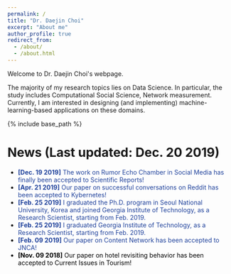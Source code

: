 ```yaml
---
permalink: /
title: "Dr. Daejin Choi"
excerpt: "About me"
author_profile: true
redirect_from: 
  - /about/
  - /about.html
---
```


Welcome to Dr. Daejin Choi's webpage.

The majority of my research topics lies on Data Science. In particular, the
study includes Computational Social Science, Network measurement. Currently, I
am interested in designing (and implementing) machine-learning-based
applications on these domains.

{% include base_path %}

News (Last updated: Dec. 20 2019)
=====
- <span style="color:rgb(33,67,156)"> **[Dec. 19 2019]** The work on Rumor Echo
  Chamber in Social Media has finally been accepted to Scientific Reports!
- <span style="color:rgb(33,67,156)"> **[Apr. 21 2019]** Our paper on successful
  conversations on Reddit has been accepted to Kybernetes!
- <span style="color:rgb(33,67,156)">**[Feb. 25 2019]** I graduated the Ph.D.
  program in Seoul National University, Korea and joined Georgia
  Institute of Technology, as a Research Scientist, starting from Feb. 2019.</span>
- <span style="color:rgb(33,67,156)">**[Feb. 25 2019]** I graduated Georgia
  Institute of Technology, as a Research Scientist, starting from Feb. 2019.</span>
- <span style="color:rgb(33,67,156)"> **[Feb. 09 2019]** Our paper on Content
  Network has been accepted to JNCA!
- <span style="color:rgb(0,0,0)"> **[Nov. 09 2018]** Our paper on hotel
  revisiting behavior has been accepted to Current Issues in Tourism!</span>
